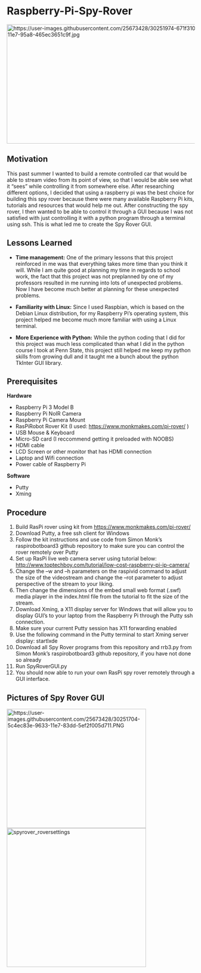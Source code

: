 # Raspberry-Pi-Spy-Rover
<img src="https://user-images.githubusercontent.com/25673428/30251974-671f310e-9638-11e7-95a8-465ec3651c9f.jpg" alt="https://user-images.githubusercontent.com/25673428/30251974-671f310e-9638-11e7-95a8-465ec3651c9f.jpg" class="shrinkToFit" width="569" height="320">

## Motivation

This past summer I wanted to build a remote controlled car that would be able to stream video from its point of view, so that I would be able see what it “sees” while controlling it from somewhere else. After researching different options, I decided that using a raspberry pi was the best choice for building this spy rover because there were many available Raspberry Pi kits, tutorials and resources that would help me out. After constructing the spy rover, I then wanted to be able to control it through a GUI because I was not satisfied with just controlling it with a python program through a terminal using ssh. This is what led me to create the Spy Rover GUI.

## Lessons Learned

* **Time management:**
	One of the primary lessons that this project reinforced in me was that everything takes more time than you think it will. While I am quite good at planning my time in regards to school work, the fact that this project was not preplanned by one of my professors resulted in me running into lots of unexpected problems. Now I have become much better at planning for these unexpected problems.

* **Familiarity with Linux:**
	Since I used Raspbian, which is based on the Debian Linux distribution, for my Raspberry Pi’s operating system, this project helped me become much more familiar with using a Linux terminal.

* **More Experience with Python:**
	While the python coding that I did for this project was much less complicated than what I did in the python course I took at Penn State, this project still helped me keep my python skills from growing dull and it taught me a bunch about the python TkInter GUI library.

## Prerequisites
**Hardware**
  * Raspberry Pi 3 Model B
  * Raspberry Pi NoIR Camera
  * Raspberry Pi Camera Mount
  * RasPiRobot Rover Kit (I used: https://www.monkmakes.com/pi-rover/ )
  * USB Mouse & Keyboard
  * Micro-SD card (I reccommend getting it preloaded with NOOBS)
  * HDMI cable
  * LCD Screen or other monitor that has HDMI connection
  * Laptop and Wifi connection
  * Power cable of Raspberry Pi
  
**Software**
  * Putty
  * Xming
  
## Procedure

1.	Build RasPi rover using kit from https://www.monkmakes.com/pi-rover/
2.	Download Putty, a free ssh client for Windows
3.	Follow the kit instructions and use code from Simon Monk’s raspirobotboard3 github repository to make sure you can control the rover remotely over Putty
4.	Set up RasPi live web camera server using tutorial below:
http://www.toptechboy.com/tutorial/low-cost-raspberry-pi-ip-camera/
5.	Change the –w and –h parameters on the raspivid command to adjust the size of the videostream and change the –rot parameter to adjust perspective of the stream to your liking. 
6.	Then change the dimensions of the embed small web format (.swf) media player in the index.html file from the tutorial to fit the size of the stream.
7.	Download Xming, a X11 display server for Windows that will allow you to display GUI’s to your laptop from the Raspberry Pi through the Putty ssh connection.
8.	Make sure your current Putty session has X11 forwarding enabled
9.	Use the following command in the Putty terminal to start Xming server display: startlxde
10.	Download all Spy Rover programs from this repository and rrb3.py from Simon Monk’s raspirobotboard3 github repository, if you have not done so already
11.	Run SpyRoverGUI.py
12.	You should now able to run your own RasPi spy rover remotely through a GUI interface.

## Pictures of Spy Rover GUI

<img src="https://user-images.githubusercontent.com/25673428/30251704-5c4ec83e-9633-11e7-83dd-5ef2f005d711.PNG" alt="https://user-images.githubusercontent.com/25673428/30251704-5c4ec83e-9633-11e7-83dd-5ef2f005d711.PNG" class="shrinkToFit transparent" width="373" height="320">

<img alt="spyrover_roversettings" src="https://user-images.githubusercontent.com/25673428/30251852-08678d16-9636-11e7-84a7-070a334c7390.PNG" style="max-width:100%;" width="373">
